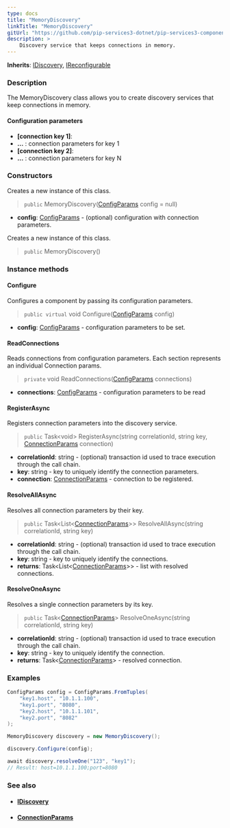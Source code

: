 ```yaml
---
type: docs
title: "MemoryDiscovery"
linkTitle: "MemoryDiscovery"
gitUrl: "https://github.com/pip-services3-dotnet/pip-services3-components-dotnet"
description: >
    Discovery service that keeps connections in memory.
---
```


**Inherits**: [IDiscovery](../idiscovery), [IReconfigurable](../../../commons/config/ireconfigurable)

### Description

The MemoryDiscovery class allows you to create discovery services that keep connections in memory.


#### Configuration parameters

- **[connection key 1]**:
- **...** : connection parameters for key 1
- **[connection key 2]**:
- **...** : connection parameters for key N


### Constructors
Creates a new instance of this class.

> `public` MemoryDiscovery([ConfigParams](../../../commons/config/config_params) config = null)

- **config**: [ConfigParams](../../../commons/config/config_params) - (optional) configuration with connection parameters.


Creates a new instance of this class.

> `public` MemoryDiscovery()


### Instance methods

#### Configure
Configures a component by passing its configuration parameters.

> `public virtual` void Configure([ConfigParams](../../../commons/config/config_params) config)

- **config**: [ConfigParams](../../../commons/config/config_params) - configuration parameters to be set.


#### ReadConnections

Reads connections from configuration parameters.
Each section represents an individual Connection params.

> `private` void ReadConnections([ConfigParams](../../../commons/config/config_params) connections)

- **connections**: [ConfigParams](../../../commons/config/config_params) - configuration parameters to be read


#### RegisterAsync
Registers connection parameters into the discovery service.

> `public` Task\<void\> RegisterAsync(string correlationId, string key, [ConnectionParams](../connection_params) connection) 
- **correlationId**: string - (optional) transaction id used to trace execution through the call chain.
- **key**: string - key to uniquely identify the connection parameters.
- **connection**: [ConnectionParams](../connection_params) - connection to be registered.


#### ResolveAllAsync
Resolves all connection parameters by their key.

> `public` Task<List\<[ConnectionParams](../connection_params)\>> ResolveAllAsync(string correlationId, string key)

- **correlationId**: string - (optional) transaction id used to trace execution through the call chain.
- **key**: string - key to uniquely identify the connections.
- **returns**: Task<List\<[ConnectionParams](../connection_params)\>> - list with resolved connections.


#### ResolveOneAsync
Resolves a single connection parameters by its key.

> `public` Task<[ConnectionParams](../connection_params)> ResolveOneAsync(string correlationId, string key)

- **correlationId**: string - (optional) transaction id used to trace execution through the call chain.
- **key**: string - key to uniquely identify the connection. 
- **returns**: Task<[ConnectionParams](../connection_params)> - resolved connection.

### Examples

```cs
ConfigParams config = ConfigParams.FromTuples(
    "key1.host", "10.1.1.100",
    "key1.port", "8080",
    "key2.host", "10.1.1.101",
    "key2.port", "8082"
);

MemoryDiscovery discovery = new MemoryDiscovery();

discovery.Configure(config);

await discovery.resolveOne("123", "key1");
// Result: host=10.1.1.100;port=8080
```

### See also
- #### [IDiscovery](../idiscovery)
- #### [ConnectionParams](../connection_params)
